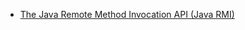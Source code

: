 - [The Java Remote Method Invocation API (Java RMI)](https://docs.oracle.com/javase/8/docs/technotes/guides/rmi/hello/hello-world.html)
